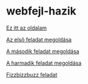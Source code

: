 webfejl-hazik
=============
[Ez itt az oldalam](http://dr4ko.github.com/webfejl-hazik/)

[Az első feladat megoldása](http://dr4ko.github.com/webfejl-hazik/elso.html)

[A második feladat megoldása](http://dr4ko.github.com/webfejl-hazik/masodik.html)

[A harmadik feladat megoldása](http://dr4ko.github.com/webfejl-hazik/harmadik.html)

[Fizzbizzbuzz feladat](http://dr4ko.github.com/webfejl-hazik/negyedik.html)
